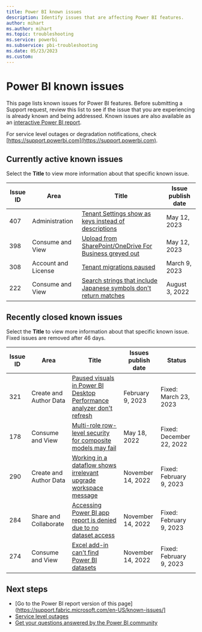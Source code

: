 ```yaml
---
title: Power BI known issues
description: Identify issues that are affecting Power BI features. 
author: mihart
ms.author: mihart
ms.topic: troubleshooting    
ms.service: powerbi
ms.subservice: pbi-troubleshooting
ms.date: 05/23/2023
ms.custom:  
---
```


# Power BI known issues

This page lists known issues for Power BI features. Before submitting a Support request, review this list to see if the issue that you are experiencing is already known and being addressed. Known issues are also available as an [interactive Power BI report](https://support.fabric.microsoft.com/en-US/known-issues/). 

For service level outages or degradation notifications, check [https://support.powerbi.com](https://support.powerbi.com).  

## Currently active known issues

Select the **Title** to view more information about that specific known issue.

|  Issue ID |  Area                              |  Title  |  Issue publish date |  
|-----------|------------------------------------|---------|---------------------|
|  407      |  Administration                    |  [Tenant Settings show as keys instead of descriptions](known-issue-407-tenant-settings-show-keys-descriptions.md)    |   May 12, 2023    |
|  398      |  Consume and View                  |  [Upload from SharePoint/OneDrive For Business greyed out](known-issue-398-upload-sharepoint-greyed-out.md)    |   May 12, 2023    |
|  308      |  Account and License               |  [Tenant migrations paused](known-issue-308-tenant-migrations-paused.md)    |   March 9, 2023    |
|  222      |  Consume and View                  |  [Search strings that include Japanese symbols don't return matches](known-issue-222-search-strings-japanese-symbols-dont-work.md)   |  August 3, 2022  |

## Recently closed known issues

Select the **Title** to view more information about that specific known issue. Fixed issues are removed after 46 days.

|  Issue ID |  Area                              |  Title           |  Issues publish date |  Status  |
|-----------|------------------------------------|------------------|---------------------|-----------|
|  321      |  Create and Author Data            |  [Paused visuals in Power BI Desktop Performance analyzer don't refresh](known-issue-321-paused-visuals-in-performance-analyzer-dont-refresh.md)   |  February 9, 2023   |  Fixed: March 23, 2023  |
|  178      |  Consume and View                  |  [Multi-role row-level security for composite models may fail](known-issue-178-multi-role-rls-composite-model-fail.md)   |  May 18, 2022  |  Fixed: December 22, 2022        |
|  290      |  Create and Author Data            |  [Working in a dataflow shows irrelevant upgrade workspace message](known-issue-290-dataflow-show-upgrade-workspace-message.md)  | November 14, 2022  | Fixed: February 9, 2023 |
|  284      |  Share and Collaborate             |  [Accessing Power BI app report is denied due to no dataset access](known-issue-284-accessing-app-report-denied-due-to-no-dataset-access.md)  |  November 14, 2022  | Fixed: February 9, 2023 |
|  274      |  Consume and View                  |  [Excel add-in can't find Power BI datasets](known-issue-274-excel-add-in-cant-find-datasets.md)    |  November 14, 2022  | Fixed: February 9, 2023 |

## Next steps

- [Go to the Power BI report version of this page](https://support.fabric.microsoft.com/en-US/known-issues/]
- [Service level outages](https://support.powerbi.com)
- [Get your questions answered by the Power BI community](https://community.powerbi.com)
